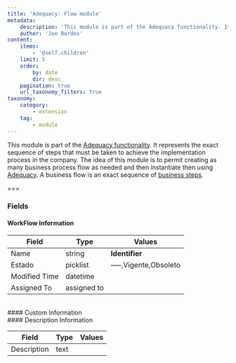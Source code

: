 ```yaml
---
title: 'Adequacy: Flow module'
metadata:
    description: 'This module is part of the Adequacy functionality. It represents the exact sequence of steps that must be taken to achieve the implementation process in the company. The idea of this module is to permit creating as many business process flow as needed and then instantiate then using an Adequacy. A business flow is an exact sequence of business steps.'
    author: 'Joe Bordes'
content:
    items:
        - '@self.children'
    limit: 5
    order:
        by: date
        dir: desc
    pagination: true
    url_taxonomy_filters: true
taxonomy:
    category:
        - extension
    tag:
        - module
---
```


This module is part of the [Adequacy functionality](../../01.corebosmodules/adecuaciones/id:d51886e9ff11c8667ddda0973c2757e8/store:corebosmodule). It represents the exact sequence of steps that must be taken to achieve the implementation process in the company. The idea of this module is to permit creating as many business process flow as needed and then instantiate then using [Adequacy](../../01.corebosmodules/adecuaciones/id:d51886e9ff11c8667ddda0973c2757e8/store:corebosmodule). A business flow is an exact sequence of [business steps](../../01.corebosmodules/pasos/id:e8a8b14fbef3ee9d0e6fd9d76475b64f/store:corebosmodule).

===

### Fields

#### WorkFlow Information

<table class="table table-striped">
<thead>
<tr class="header">
<th>Field</th>
<th>Type</th>
<th>Values</th>
</tr>
</thead>
<tbody>
<tr>
<td>Name</td>
<td>string</td>
<td><strong>Identifier</strong></td>
</tr>
<tr>
<td>Estado</td>
<td>picklist</td>
<td>—–,Vigente,Obsoleto</td>
</tr>
<tr>
<td>Modified Time</td>
<td>datetime</td>
<td></td>
</tr>
<tr>
<td>Assigned To</td>
<td>assigned to</td>
<td></td>
</tr>
</tbody>
</table>
<br>
#### Custom Information
<br>
#### Description Information

<table class="table table-striped">
<thead>
<tr class="header">
<th>Field</th>
<th>Type</th>
<th>Values</th>
</tr>
</thead>
<tbody>
<tr>
<td>Description</td>
<td>text</td>
<td></td>
</tr>
</tbody>
</table>
